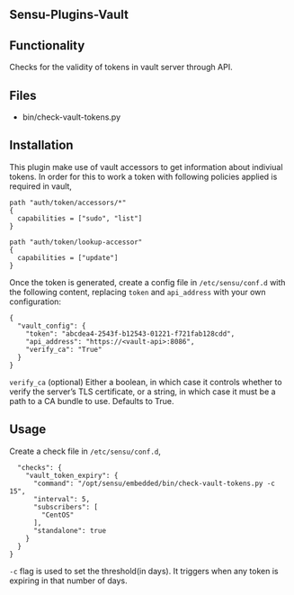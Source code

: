 ## Sensu-Plugins-Vault

## Functionality

Checks for the validity of tokens in vault server through API.

## Files
  * bin/check-vault-tokens.py

## Installation

This plugin make use of vault accessors to get information about indiviual tokens.
In order for this to work a token with following policies applied is required in vault, 

```
path "auth/token/accessors/*"
{
  capabilities = ["sudo", "list"]
}

path "auth/token/lookup-accessor"
{
  capabilities = ["update"]
}
```

Once the token is generated, create a config file in `/etc/sensu/conf.d` with the following content, replacing `token` and `api_address` with your own configuration:

```{
{
  "vault_config": {
    "token": "abcdea4-2543f-b12543-01221-f721fab128cdd",
    "api_address": "https://<vault-api>:8086",
    "verify_ca": "True"
  }
} 
```

`verify_ca` (optional) Either a boolean, in which case it controls whether to verify the server’s TLS certificate, or a string, in which case it must be a path to a CA bundle to use. Defaults to True.


## Usage

Create a check file in `/etc/sensu/conf.d`,

```{
  "checks": {
    "vault_token_expiry": {
      "command": "/opt/sensu/embedded/bin/check-vault-tokens.py -c 15",
      "interval": 5,
      "subscribers": [
        "CentOS"
      ],
      "standalone": true
    }
  }
}
```

`-c` flag is used to set the threshold(in days). It triggers when any token is expiring in that number of days.
